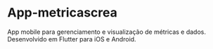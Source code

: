 # App-metricascrea
App mobile para gerenciamento e visualização de métricas e dados. Desenvolvido em Flutter para iOS e Android.
